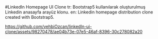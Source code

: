 #LinkedIn Homepage UI Clone
tr: Bootstrap5 kullanılarak oluşturulmuş Linkedin anasayfa arayüz klonu.
en: Linkedin homepage distribution clone created with Bootstrap5.

https://github.com/vehbiOzcan/linkedIn-ui-clone/assets/98270478/ae04b73e-07e5-46af-8396-30c278082a20

